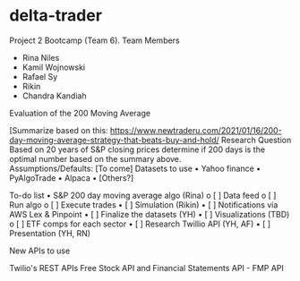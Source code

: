 # delta-trader

Project 2 Bootcamp (Team 6).
Team Members

* Rina Niles
* Kamil Wojnowski
* Rafael Sy
* Rikin
* Chandra Kandiah

Evaluation of the 200 Moving Average 
 
[Summarize based on this: https://www.newtraderu.com/2021/01/16/200-day-moving-average-strategy-that-beats-buy-and-hold/
Research Question
Based on 20 years of S&P closing prices determine if 200 days is the optimal number based on the summary above.  
Assumptions/Defaults: [To come]
Datasets to use
•	Yahoo finance
•	PyAlgoTrade
•	Alpaca
•	[Others?]
 
To-do list
•	S&P 200 day moving average algo (Rina) 
o	[ ] Data feed
o	[ ] Run algo
o	[ ] Execute trades
•	[ ] Simulation (Rikin)
•	[ ] Notifications via AWS Lex & Pinpoint
•	[ ] Finalize the datasets (YH)
•	[ ] Visualizations (TBD) 
o	[ ] ETF comps for each sector
•	[ ] Research Twillio API (YH, AF)
•	[ ] Presentation (YH, RN)
 
New APIs to use
 
Twilio's REST APIs
Free Stock API and Financial Statements API - FMP API

